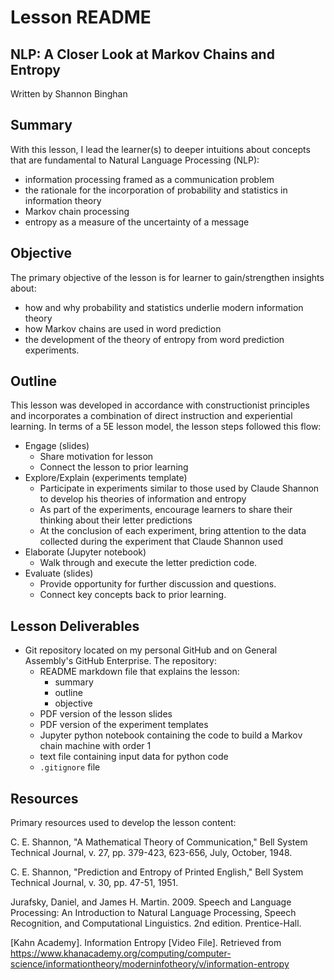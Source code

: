# Lesson README
## NLP: A Closer Look at Markov Chains and Entropy 

Written by Shannon Binghan


## Summary
With this lesson, I lead the learner(s) to deeper intuitions about concepts that are fundamental to Natural Language Processing (NLP):
- information processing framed as a communication problem
- the rationale for the incorporation of probability and statistics in information theory
- Markov chain processing
- entropy as a measure of the uncertainty of a message


## Objective
The primary objective of the lesson is for learner to gain/strengthen insights about:
- how and why probability and statistics underlie modern information theory
- how Markov chains are used in word prediction
- the development of the theory of entropy from word prediction experiments.


## Outline
This lesson was developed in accordance with constructionist principles and incorporates a combination of direct instruction and experiential learning.  In terms of a 5E lesson model, the lesson steps followed this flow:
  - Engage (slides)
      - Share motivation for lesson
      - Connect the lesson to prior learning
  - Explore/Explain (experiments template)
      - Participate in experiments similar to those used by Claude Shannon to develop his theories of information and entropy
      - As part of the experiments, encourage learners to share their thinking about their letter predictions
      - At the conclusion of each experiment, bring attention to the data collected during the experiment that Claude Shannon used
  - Elaborate (Jupyter notebook)
      - Walk through and execute the letter prediction code.  
  - Evaluate (slides)
      - Provide opportunity for further discussion and questions.
      - Connect key concepts back to prior learning.


## Lesson Deliverables
- Git repository located on my personal GitHub and on General Assembly's GitHub Enterprise.  The repository:
    - README markdown file that explains the lesson:
        - summary
        - outline
        - objective
    - PDF version of the lesson slides
    - PDF version of the experiment templates
    - Jupyter python notebook containing the code to build a Markov chain machine with order 1
    - text file containing input data for python code
    - `.gitignore`  file
    

## Resources
Primary resources used to develop the lesson content:

C. E. Shannon, "A Mathematical Theory of Communication," Bell System Technical Journal, v. 27, pp. 379-423, 623-656, July, October,  1948.

C. E. Shannon, "Prediction and Entropy of Printed English," Bell System Technical Journal, v. 30, pp. 47-51, 1951.

Jurafsky, Daniel, and James H. Martin. 2009. Speech and Language Processing: An Introduction to Natural Language Processing, Speech Recognition, and Computational Linguistics. 2nd edition. Prentice-Hall.

[Kahn Academy]. Information Entropy [Video File]. Retrieved from https://www.khanacademy.org/computing/computer-science/informationtheory/moderninfotheory/v/information-entropy


